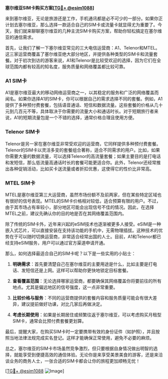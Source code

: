 **塞尔维亚SIM卡购买方案[[TG💪+ @esim1088](https://t.me/s/esim1088)]**

来到塞尔维亚，无论是旅游还是工作，手机通讯都是必不可少的一部分。如果你正计划去塞尔维亚，那么选择一款适合自己的SIM卡或流量卡就显得尤为重要了。今天，我们就来聊聊塞尔维亚的几种主流SIM卡购买方案，帮助你轻松搞定在塞尔维亚的通信需求。

首先，让我们了解一下塞尔维亚常见的三大电信运营商：A1、Telenor和MTEL。这三家运营商覆盖了塞尔维亚绝大部分地区，并提供各种类型的SIM卡和流量套餐。对于初次到访的游客来说，A1和Telenor是比较受欢迎的选择，因为它们在全球范围内都有较高的知名度，服务质量和网络覆盖都比较可靠。

### A1 SIM卡

A1是塞尔维亚最大的移动网络运营商之一，以其稳定的服务和广泛的网络覆盖而闻名。如果你选择A1的SIM卡，你可以根据自己的需求选择不同的套餐。例如，A1提供了多种预付费套餐，包括语音通话、短信和数据流量。这些套餐的价格从几十元到几百元不等，具体取决于你需要的流量大小和通话时长。对于短期旅行者来说，A1的短期流量包是一个不错的选择，通常价格合理且使用方便。

### Telenor SIM卡

Telenor是另一家在塞尔维亚非常受欢迎的运营商，它同样提供多种预付费套餐。Telenor的SIM卡以灵活多变的套餐组合著称，适合不同需求的用户。比如，如果你需要大量的数据流量，可以选择Telenor的高流量套餐；如果主要目的是打电话和发短信，那么低流量高通话时长的套餐可能更适合你。此外，Telenor还经常推出各种促销活动，比如买卡送流量或者折扣优惠，这使得它的性价比非常高。

### MTEL SIM卡

MTEL是塞尔维亚第三大运营商，虽然市场份额不及前两家，但在某些特定区域也有很好的信号表现。MTEL的SIM卡价格相对较低，适合预算有限的用户。不过，由于其市场占有率较小，部分地区可能会出现信号不佳的情况。因此，在选择MTEL之前，建议先确认你的目的地是否在其网络覆盖范围内。

除了传统的SIM卡外，近年来兴起的eSIM技术也逐渐被更多人接受。eSIM是一种嵌入式芯片，可以直接安装在支持该功能的手机中，无需物理插拔。这种技术的优势在于可以随时切换运营商，非常适合经常出国的人士。目前，A1和Telenor都已经支持eSIM服务，用户可以通过官方渠道申请开通。

那么，如何选择最适合自己的SIM卡呢？以下是一些实用的小贴士：

1. **明确需求**：首先要清楚自己在塞尔维亚的主要用途是什么，比如主要是打电话、发短信还是上网。这样可以帮助你更快地锁定目标套餐。
   
2. **查看覆盖范围**：无论选择哪家运营商，都要确保其网络覆盖你将要前往的所有地点。尤其是偏远地区的信号强度，这一点非常重要。

3. **比较价格与服务**：不同的运营商提供的套餐内容和服务质量可能会有很大差异，建议提前做好功课，对比几家后再做决定。

4. **考虑长期使用**：如果是长期居住或频繁往返于塞尔维亚，可以考虑购买月租型SIM卡，通常会比预付费套餐更划算。

最后，提醒大家，在购买SIM卡时一定要携带有效的身份证件（如护照），并且按照当地法律法规完成实名登记。这样才能确保正常使用，避免不必要的麻烦。

总之，塞尔维亚的SIM卡市场虽然竞争激烈，但只要根据自身情况做出明智的选择，就能享受到便捷高效的通信体验。无论你是来享受美景美食的游客，还是来洽谈业务的商务人士，一张合适的SIM卡都会让你的旅程更加顺畅无忧！

[[TG💪+ @esim1088](https://t.me/s/esim1088) ![Image](https://i.postimg.cc/4NQfJmqS/Snipaste-2025-05-13-00-14-12.png)]